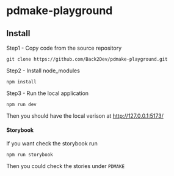 # pdmake-playground

## Install

Step1 - Copy code from the source repository
```
git clone https://github.com/Back2Dev/pdmake-playground.git
```

Step2 - Install node_modules
```
npm install
```

Step3 - Run the local application
```
npm run dev
```

Then you should have the local verison at http://127.0.0.1:5173/

#### Storybook
If you want check the storybook run
```
npm run storybook
```
Then you could check the stories under `PDMAKE`


